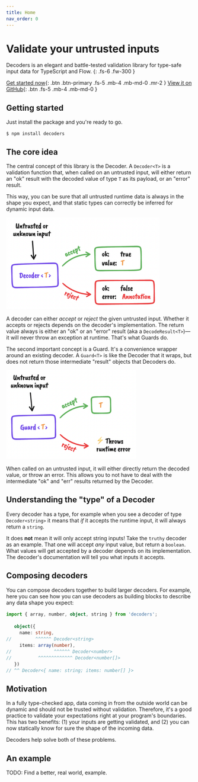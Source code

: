 ```yaml
---
title: Home
nav_order: 0
---
```


# Validate your untrusted inputs

<!-- prettier-ignore-start -->
Decoders is an elegant and battle-tested validation library for type-safe input data for
TypeScript and Flow.
{: .fs-6 .fw-300 }
<!-- prettier-ignore-end -->

[Get started now](#getting-started){: .btn .btn-primary .fs-5 .mb-4 .mb-md-0 .mr-2 }
[View it on GitHub](https://github.com/nvie/decoders){: .btn .fs-5 .mb-4 .mb-md-0 }

## Getting started

Just install the package and you're ready to go.

    $ npm install decoders

## The core idea

The central concept of this library is the Decoder. A `Decoder<T>` is a validation
function that, when called on an untrusted input, will either return an "ok" result with
the decoded value of type `T` as its payload, or an "error" result.

This way, you can be sure that all untrusted runtime data is always in the shape you
expect, and that static types can correctly be inferred for dynamic input data.

<img alt="The concept of a Decoder explained schematically" src="./assets/schematic-decoders.png" style="max-width: min(414px, 100%)" />

A decoder can either _accept_ or _reject_ the given untrusted input. Whether it accepts or
rejects depends on the decoder's implementation. The return value always is either an "ok"
or an "error" result (aka a `DecodeResult<T>`)—it will never throw an exception at
runtime. That's what Guards do.

The second important concept is a Guard. It's a convenience wrapper around an existing
decoder. A `Guard<T>` is like the Decoder that it wraps, but does not return those
intermediate "result" objects that Decoders do.

<img alt="The concept of a Guard explained schematically" src="./assets/schematic-guards.png" style="max-width: min(351px, 100%)" />

When called on an untrusted input, it will either directly return the decoded value, or
throw an error. This allows you to not have to deal with the intermediate "ok" and "err"
results returned by the Decoder.

## Understanding the "type" of a Decoder

Every decoder has a type, for example when you see a decoder of type `Decoder<string>` it
means that _if_ it accepts the runtime input, it will always return a `string`.

It does **not** mean it will only accept string inputs! Take the `truthy` decoder as an
example. That one will accept _any_ input value, but return a `boolean`. What values will
get accepted by a decoder depends on its implementation. The decoder's documentation will
tell you what inputs it accepts.

## Composing decoders

You can compose decoders together to build larger decoders. For example, here you can see
how you can use decoders as building blocks to describe any data shape you expect:

<!-- prettier-ignore-start -->
```typescript
import { array, number, object, string } from 'decoders';

   object({
     name: string,
//         ^^^^^^ Decoder<string>
     items: array(number),
//                ^^^^^^ Decoder<number>
//          ^^^^^^^^^^^^^ Decoder<number[]>
   })
// ^^ Decoder<{ name: string; items: number[] }>
```
<!-- prettier-ignore-end -->

## Motivation

In a fully type-checked app, data coming in from the outside world can be dynamic and
should not be trusted without validation. Therefore, it's a good practice to validate your
expectations right at your program's boundaries. This has two benefits: (1) your inputs
are getting validated, and (2) you can now statically know for sure the shape of the
incoming data.

Decoders help solve both of these problems.

## An example

TODO: Find a better, real world, example.

<!--
Suppose you define a decoder for a `Person`:

```typescript
import { email, iso8601, name, positiveNumber } from 'decoders';

const personDecoder: Decoder<Person> = object({
    id: positiveNumber,
    name: string,
    email: email,
    dateOfBirth: iso8601,
});
```

For example, say your app expects a list of points in an incoming HTTP request:

```javascript
{
  points: [
    { x: 1, y: 2 },
    { x: 3, y: 4 },
  ],
}
```

In order to decode this, you'll have to tell Flow about the expected structure, and use
the decoders to validate at runtime that the free-form data will be in the expected shape.

```javascript
type Point = { x: number, y: number };

type Payload = {
    points: Array<Point>,
};
```

Here's a decoder that will work for this type:

```javascript
import { array, guard, number, object } from 'decoders';

const point = object({
    x: number,
    y: number,
});

const payload = object({
    points: array(point),
});

const payloadGuard = guard(payload);
```

And then, you can use it to decode values:

```javascript
>>> payloadGuard(1)      // throws!
>>> payloadGuard('foo')  // throws!
>>> payloadGuard({       // OK!
...     points: [
...         { x: 1, y: 2 },
...         { x: 3, y: 4 },
...     ],
... })
```
-->
